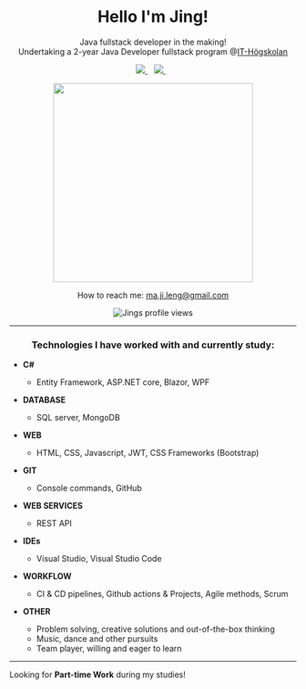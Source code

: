 <h1 align='center'>
  Hello I'm Jing!
</h1>

<p align='center'>
Java fullstack developer in the making!</br>
Undertaking a 2-year Java Developer fullstack program @<a href='https://www.iths.se/'>IT-Högskolan</a></br>
</p>
 
<p align='center'>
  <a href="https://www.linkedin.com/in/jing-leng-135878188/">
    <img src="https://img.shields.io/badge/linkedin-%230077B5.svg?&style=for-the-badge&logo=linkedin&logoColor=white" />
  </a>&nbsp;&nbsp;
  <a href='mailto:ma.ji.leng@gmail.com'>
    <img src="https://img.shields.io/badge/Gmail-D14836?style=for-the-badge&logo=gmail&logoColor=white" />
  </a>&nbsp;&nbsp;
</p>
  
<p align='center'>
  <a href="#"><img src="https://github-readme-stats.vercel.app/api?username=coldmagpie&show_icons=true&theme=dark" width="350"></a>
</p>

<p align='center'>
How to reach me: <a href='mailto:ma.ji.leng@gmail.com'>ma.ji.leng@gmail.com</a>
</p>

<p align="center"> <img src="https://komarev.com/ghpvc/?username=coldmagpie&label=Profile%20views&color=0e75b6&style=flat" alt="Jings profile views"/></p>

---

<h3 align='center'>Technologies I have worked with and currently study:</h3>

- **C#**
  - Entity Framework, ASP.NET core, Blazor, WPF

- **DATABASE**
  - SQL server, MongoDB

- **WEB**
  - HTML, CSS, Javascript, JWT, CSS Frameworks (Bootstrap)

- **GIT**
  - Console commands, GitHub

- **WEB SERVICES**
  - REST API
  
- **IDEs**
  - Visual Studio, Visual Studio Code

- **WORKFLOW**
  - CI & CD pipelines, Github actions & Projects, Agile methods, Scrum

- **OTHER**
  - Problem solving, creative solutions and out-of-the-box thinking
  - Music, dance and other pursuits
  - Team player, willing and eager to learn

---

Looking for **Part-time Work** during my studies!

